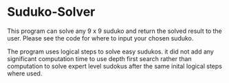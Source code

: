 # Suduko-Solver
This program can solve any 9 x 9 suduko and return the solved result to the user.
Please see the code for where to input your chosen suduko.

The program uses logical steps to solve easy sudukos. 
it did not add any significant computation time to use depth first search rather than computation to solve expert level sudokus after the same inital logical steps where used.
